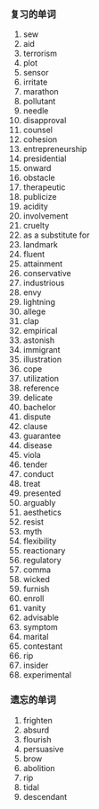 ### 复习的单词

1. sew
2. aid
3. terrorism
4. plot
5. sensor
6. irritate
7. marathon
8. pollutant
9. needle
10. disapproval
11. counsel
12. cohesion
13. entrepreneurship
14. presidential
15. onward
16. obstacle
17. therapeutic
18. publicize
19. acidity
20. involvement
21. cruelty
22. as a substitute for
23. landmark
24. fluent
25. attainment
26. conservative
27. industrious
28. envy
29. lightning
30. allege
31. clap
32. empirical
33. astonish
34. immigrant
35. illustration
36. cope
37. utilization
38. reference
39. delicate
40. bachelor
41. dispute
42. clause
43. guarantee
44. disease
45. viola
46. tender
47. conduct
48. treat
49. presented
50. arguably
51. aesthetics
52. resist
53. myth
54. flexibility
55. reactionary
56. regulatory
57. comma
58. wicked
59. furnish
60. enroll
61. vanity
62. advisable
63. symptom
64. marital
65. contestant
66. rip
67. insider
68. experimental





### 遗忘的单词

1. frighten
2. absurd
3. flourish
4. persuasive
5. brow
6. abolition
7. rip
8. tidal
9. descendant